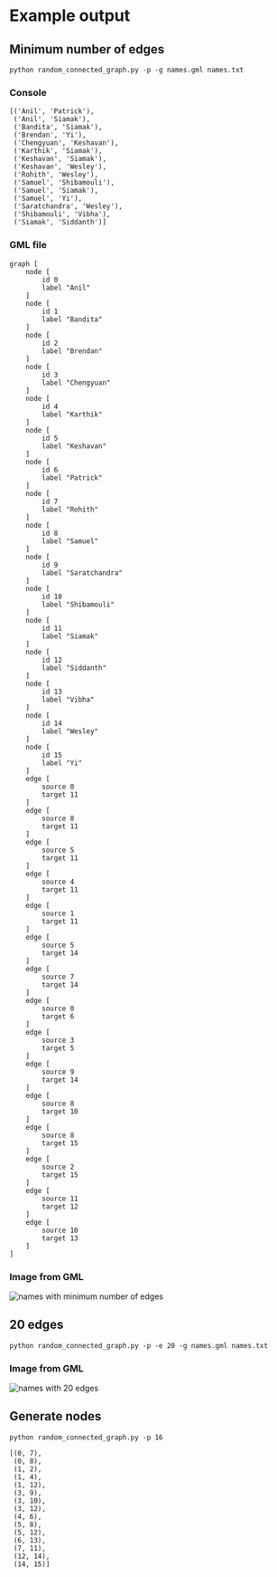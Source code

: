 Example output
==============

Minimum number of edges
-----------------------

`python random_connected_graph.py -p -g names.gml names.txt`

### Console

    [('Anil', 'Patrick'),
     ('Anil', 'Siamak'),
     ('Bandita', 'Siamak'),
     ('Brendan', 'Yi'),
     ('Chengyuan', 'Keshavan'),
     ('Karthik', 'Siamak'),
     ('Keshavan', 'Siamak'),
     ('Keshavan', 'Wesley'),
     ('Rohith', 'Wesley'),
     ('Samuel', 'Shibamouli'),
     ('Samuel', 'Siamak'),
     ('Samuel', 'Yi'),
     ('Saratchandra', 'Wesley'),
     ('Shibamouli', 'Vibha'),
     ('Siamak', 'Siddanth')]

### GML file

    graph [
        node [
            id 0
            label "Anil"
        ]
        node [
            id 1
            label "Bandita"
        ]
        node [
            id 2
            label "Brendan"
        ]
        node [
            id 3
            label "Chengyuan"
        ]
        node [
            id 4
            label "Karthik"
        ]
        node [
            id 5
            label "Keshavan"
        ]
        node [
            id 6
            label "Patrick"
        ]
        node [
            id 7
            label "Rohith"
        ]
        node [
            id 8
            label "Samuel"
        ]
        node [
            id 9
            label "Saratchandra"
        ]
        node [
            id 10
            label "Shibamouli"
        ]
        node [
            id 11
            label "Siamak"
        ]
        node [
            id 12
            label "Siddanth"
        ]
        node [
            id 13
            label "Vibha"
        ]
        node [
            id 14
            label "Wesley"
        ]
        node [
            id 15
            label "Yi"
        ]
        edge [
            source 0
            target 11
        ]
        edge [
            source 8
            target 11
        ]
        edge [
            source 5
            target 11
        ]
        edge [
            source 4
            target 11
        ]
        edge [
            source 1
            target 11
        ]
        edge [
            source 5
            target 14
        ]
        edge [
            source 7
            target 14
        ]
        edge [
            source 0
            target 6
        ]
        edge [
            source 3
            target 5
        ]
        edge [
            source 9
            target 14
        ]
        edge [
            source 8
            target 10
        ]
        edge [
            source 8
            target 15
        ]
        edge [
            source 2
            target 15
        ]
        edge [
            source 11
            target 12
        ]
        edge [
            source 10
            target 13
        ]
    ]

### Image from GML

![names with minimum number of edges](http://s8.postimage.org/4gqe0u61x/names.png)

20 edges
--------

`python random_connected_graph.py -p -e 20 -g names.gml names.txt`

### Image from GML

![names with 20 edges](http://s1.postimage.org/5lggangf3/names_20.png)

Generate nodes
--------------

`python random_connected_graph.py -p 16`

    [(0, 7),
     (0, 8),
     (1, 2),
     (1, 4),
     (1, 12),
     (3, 9),
     (3, 10),
     (3, 12),
     (4, 6),
     (5, 8),
     (5, 12),
     (6, 13),
     (7, 11),
     (12, 14),
     (14, 15)]
